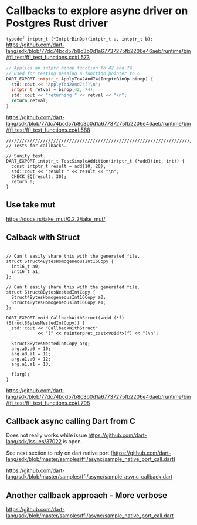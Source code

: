 

# Callbacks to explore async driver on Postgres Rust driver

```typedef intptr_t (*IntptrBinOp)(intptr_t a, intptr_t b);```
https://github.com/dart-lang/sdk/blob/77dc74bcd57b8c3b0d1a67737275fb2206e46aeb/runtime/bin/ffi_test/ffi_test_functions.cc#L573

```C
// Applies an intptr binop function to 42 and 74.
// Used for testing passing a function pointer to C.
DART_EXPORT intptr_t ApplyTo42And74(IntptrBinOp binop) {
  std::cout << "ApplyTo42And74()\n";
  intptr_t retval = binop(42, 74);
  std::cout << "returning " << retval << "\n";
  return retval;
}
```
https://github.com/dart-lang/sdk/blob/77dc74bcd57b8c3b0d1a67737275fb2206e46aeb/runtime/bin/ffi_test/ffi_test_functions.cc#L588

```
////////////////////////////////////////////////////////////////////////////////
// Tests for callbacks.

// Sanity test.
DART_EXPORT intptr_t TestSimpleAddition(intptr_t (*add)(int, int)) {
  const intptr_t result = add(10, 20);
  std::cout << "result " << result << "\n";
  CHECK_EQ(result, 30);
  return 0;
}
```

## Use take mut

https://docs.rs/take_mut/0.2.2/take_mut/

## Calback with Struct
```

// Can't easily share this with the generated file.
struct Struct4BytesHomogeneousInt16Copy {
  int16_t a0;
  int16_t a1;
};

// Can't easily share this with the generated file.
struct Struct8BytesNestedIntCopy {
  Struct4BytesHomogeneousInt16Copy a0;
  Struct4BytesHomogeneousInt16Copy a1;
};

DART_EXPORT void CallbackWithStruct(void (*f)(Struct8BytesNestedIntCopy)) {
  std::cout << "CallbackWithStruct"
            << "(" << reinterpret_cast<void*>(f) << ")\n";

  Struct8BytesNestedIntCopy arg;
  arg.a0.a0 = 10;
  arg.a0.a1 = 11;
  arg.a1.a0 = 12;
  arg.a1.a1 = 13;

  f(arg);
}
```
https://github.com/dart-lang/sdk/blob/77dc74bcd57b8c3b0d1a67737275fb2206e46aeb/runtime/bin/ffi_test/ffi_test_functions.cc#L798

## Callback async calling Dart from C

Does not really works while issue https://github.com/dart-lang/sdk/issues/37022 is open.

See next section to rely on dart native port.(https://github.com/dart-lang/sdk/blob/master/samples/ffi/async/sample_native_port_call.dart)

https://github.com/dart-lang/sdk/blob/master/samples/ffi/async/sample_async_callback.dart



## Another callback approach - More verbose

https://github.com/dart-lang/sdk/blob/master/samples/ffi/async/sample_native_port_call.dart

